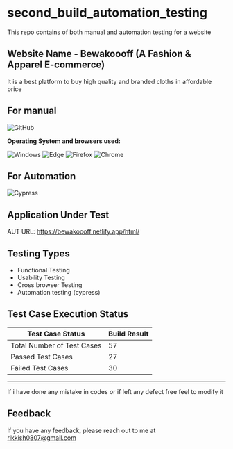 # second_build_automation_testing

This repo contains of  both manual and automation testing for a website

## Website Name - Bewakoooff (A Fashion & Apparel E-commerce)
  It is a best platform to buy high quality and branded cloths in affordable price 

## For manual
  <img alt="GitHub" src="https://img.shields.io/badge/Microsoft_Excel-217346?style=for-the-badge&logo=microsoft-excel&logoColor=white" />

  **Operating System and browsers used:**

<img alt="Windows" src="https://img.shields.io/badge/Windows-00ADEF?logo=windows&logoColor=white&style=flat" />
<img alt="Edge" src="https://img.shields.io/badge/Edge-5C2D91?logo=microsoft-edge&logoColor=white&style=flat" />
<img alt="Firefox" src="https://img.shields.io/badge/Firefox-FF9500?logo=firefox-browser&logoColor=white&style=flat" />
<img alt="Chrome" src="https://img.shields.io/badge/Chrome-4285F4?logo=google-chrome&logoColor=white&style=flat" />


## For Automation
  ![Cypress](https://img.shields.io/badge/Cypress-17202C?style=for-the-badge&logo=cypress&logoColor=white)

  ## Application Under Test 

AUT URL: https://bewakoooff.netlify.app/html/



## Testing Types

- Functional Testing
- Usability Testing
- Cross browser Testing
- Automation testing (cypress)



## Test Case Execution Status

| Test Case Status            | Build Result        |
|-----------------------------|---------------------|
| Total Number of Test Cases  | 57                  |
| Passed Test Cases           | 27                  |
| Failed Test Cases           | 30                  |


_________________________________________________________________________________________

If i have done any mistake in codes or if left any defect free feel to modify it 

## Feedback

If you have any feedback, please reach out to me at rikkish0807@gmail.com
